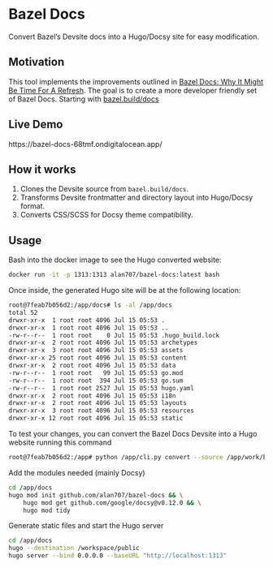 # Bazel Docs

Convert Bazel’s Devsite docs into a Hugo/Docsy site for easy modification.

## Motivation

This tool implements the improvements outlined in [Bazel Docs: Why It Might Be Time For A Refresh](https://alanmond.com/posts/bazel-documentation-improvements/).  The goal is to create a more developer friendly set of Bazel Docs.  Starting with [bazel.build/docs](https://bazel.build/docs)

## Live Demo

https\://bazel-docs-68tmf.ondigitalocean.app/

## How it works

1. Clones the Devsite source from `bazel.build/docs`.
2. Transforms Devsite frontmatter and directory layout into Hugo/Docsy format.
3. Converts CSS/SCSS for Docsy theme compatibility.

## Usage

Bash into the docker image to see the Hugo converted website:

```bash
docker run -it -p 1313:1313 alan707/bazel-docs:latest bash
```

Once inside, the generated Hugo site will be at the following location:

```bash
root@7feab7b056d2:/app/docs# ls -al /app/docs
total 52
drwxr-xr-x  1 root root 4096 Jul 15 05:53 .
drwxr-xr-x  1 root root 4096 Jul 15 05:53 ..
-rw-r--r--  1 root root    0 Jul 15 05:53 .hugo_build.lock
drwxr-xr-x  2 root root 4096 Jul 15 05:53 archetypes
drwxr-xr-x  3 root root 4096 Jul 15 05:53 assets
drwxr-xr-x 25 root root 4096 Jul 15 05:53 content
drwxr-xr-x  2 root root 4096 Jul 15 05:53 data
-rw-r--r--  1 root root   99 Jul 15 05:53 go.mod
-rw-r--r--  1 root root  394 Jul 15 05:53 go.sum
-rw-r--r--  1 root root 2527 Jul 15 05:53 hugo.yaml
drwxr-xr-x  2 root root 4096 Jul 15 05:53 i18n
drwxr-xr-x  2 root root 4096 Jul 15 05:53 layouts
drwxr-xr-x  3 root root 4096 Jul 15 05:53 resources
drwxr-xr-x 12 root root 4096 Jul 15 05:53 static
```

To test your changes, you can convert the Bazel Docs Devsite into a Hugo website running this command
```bash
root@7feab7b056d2:/app# python /app/cli.py convert --source /app/work/bazel-source/site/en/ --output /app/docs/
```

Add the modules needed (mainly Docsy)
```bash
cd /app/docs
hugo mod init github.com/alan707/bazel-docs && \
    hugo mod get github.com/google/docsy@v0.12.0 && \
    hugo mod tidy
```

Generate static files and start the Hugo server
```bash
cd /app/docs
hugo --destination /workspace/public
hugo server --bind 0.0.0.0 --baseURL "http://localhost:1313"
```
